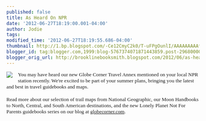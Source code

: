 ```yaml
---
published: false
title: As Heard On NPR
date: '2012-06-27T18:19:00.001-04:00'
author: Jodie
tags: 
modified_time: '2012-06-27T18:19:55.686-04:00'
thumbnail: http://1.bp.blogspot.com/-Ce12CmyC2k0/T-uFPgOunlI/AAAAAAAAAfY/UU-_Bk3xgvA/s72-c/FC9781598807608.jpg
blogger_id: tag:blogger.com,1999:blog-5767374071871443859.post-2968000075153097422
blogger_orig_url: http://brooklinebooksmith.blogspot.com/2012/06/as-heard-on-npr.html
---
```


<div class="separator" style="clear: both; text-align: center;"><a href="http://1.bp.blogspot.com/-Ce12CmyC2k0/T-uFPgOunlI/AAAAAAAAAfY/UU-_Bk3xgvA/s1600/FC9781598807608.jpg" imageanchor="1" style="clear: left; cssfloat: left; float: left; margin-bottom: 1em; margin-right: 1em;"><img border="0" src="http://1.bp.blogspot.com/-Ce12CmyC2k0/T-uFPgOunlI/AAAAAAAAAfY/UU-_Bk3xgvA/s1600/FC9781598807608.jpg" vca="true" /></a></div><div style="text-align: left;"><span mce_style="font-family: Georgia; font-size: 10pt; mso-fareast-font-family: 'Times New Roman'; mso-bidi-font-family: 'Times New Roman'; mso-ansi-language: EN-US; mso-fareast-language: EN-US; mso-bidi-language: AR-SA;" style="font-family: Georgia; font-size: 10pt; mso-ansi-language: EN-US; mso-bidi-font-family: &quot;Times New Roman&quot;; mso-bidi-language: AR-SA; mso-fareast-font-family: &quot;Times New Roman&quot;; mso-fareast-language: EN-US;">You may have heard&nbsp;our new Globe Corner Travel Annex&nbsp;mentioned on your local NPR station recently. We're excited to be part of your summer plans, bringing you the latest and best in travel guidebooks and maps.</span></div><div style="text-align: left;"><br /></div><div style="text-align: left;"><span mce_style="font-family: Georgia; font-size: 10pt; mso-fareast-font-family: 'Times New Roman'; mso-bidi-font-family: 'Times New Roman'; mso-ansi-language: EN-US; mso-fareast-language: EN-US; mso-bidi-language: AR-SA;" style="font-family: Georgia; font-size: 10pt; mso-ansi-language: EN-US; mso-bidi-font-family: &quot;Times New Roman&quot;; mso-bidi-language: AR-SA; mso-fareast-font-family: &quot;Times New Roman&quot;; mso-fareast-language: EN-US;">Read more about our selection of trail maps from National Geographic, our Moon Handbooks to North, Central, and South American destinations, and the new Lonely Planet Not For Parents guidebooks series on our blog at <a href="http://globecornerbookstore.com/blogs/">globecorner.com</a>.</span></div>